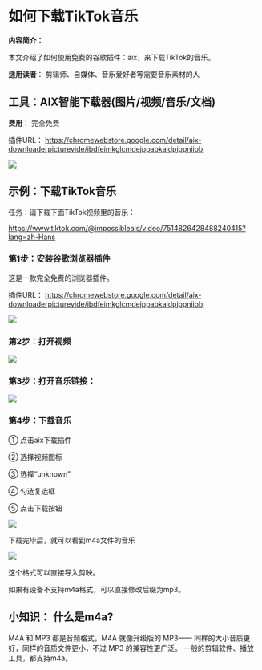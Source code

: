 # 如何下载TikTok音乐

**内容简介：**

本文介绍了如何使用免费的谷歌插件：aix，来下载TikTok的音乐。

**适用读者**： 剪辑师、自媒体、音乐爱好者等需要音乐素材的人

## 工具：AIX智能下载器(图片/视频/音乐/文档)

**费用**： 完全免费

插件URL： https://chromewebstore.google.com/detail/aix-downloaderpicturevide/ibdfeimkglcmdejppabkaidpippniiob

![](https://mdnice007.oss-cn-beijing.aliyuncs.com/obsidian/202507061202125.png)


## 示例：下载TikTok音乐

任务：请下载下面TikTok视频里的音乐：

https://www.tiktok.com/@impossibleais/video/7514826428488240415?lang=zh-Hans

### 第1步：安装谷歌浏览器插件

这是一款完全免费的浏览器插件。 

插件URL： https://chromewebstore.google.com/detail/aix-downloaderpicturevide/ibdfeimkglcmdejppabkaidpippniiob

![](https://mdnice007.oss-cn-beijing.aliyuncs.com/obsidian/202507100802860.png)



### 第2步：打开视频

![](https://mdnice007.oss-cn-beijing.aliyuncs.com/obsidian/202507100758224.png)




### 第3步：打开音乐链接：


![](https://mdnice007.oss-cn-beijing.aliyuncs.com/obsidian/202507100800690.png)

### 第4步：下载音乐

① 点击aix下载插件

② 选择视频图标

③ 选择“unknown”

④ 勾选复选框

⑤ 点击下载按钮



![](https://mdnice007.oss-cn-beijing.aliyuncs.com/obsidian/202507100804002.png)

下载完毕后，就可以看到m4a文件的音乐

![](https://mdnice007.oss-cn-beijing.aliyuncs.com/obsidian/202507100806212.png)

这个格式可以直接导入剪映。 

如果有设备不支持m4a格式，可以直接修改后缀为mp3。

## 小知识： 什么是m4a?

M4A 和 MP3 都是音频格式，M4A 就像升级版的 MP3—— 同样的大小音质更好，同样的音质文件更小，不过 MP3 的兼容性更广泛。  一般的剪辑软件、播放工具，都支持m4a。




